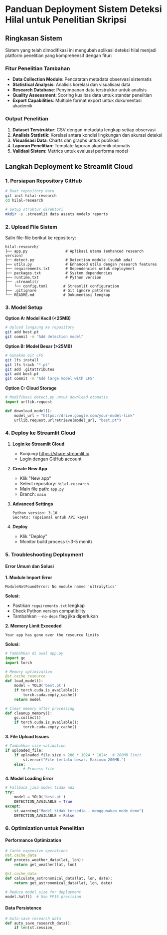 # Panduan Deployment Sistem Deteksi Hilal untuk Penelitian Skripsi

## Ringkasan Sistem

Sistem yang telah dimodifikasi ini mengubah aplikasi deteksi hilal menjadi platform penelitian yang komprehensif dengan fitur:

### Fitur Penelitian Tambahan
- **Data Collection Module**: Pencatatan metadata observasi sistematis
- **Statistical Analysis**: Analisis korelasi dan visualisasi data
- **Research Database**: Penyimpanan data terstruktur untuk analisis
- **Quality Assessment**: Scoring kualitas data untuk standar penelitian
- **Export Capabilities**: Multiple format export untuk dokumentasi akademik

### Output Penelitian
1. **Dataset Terstruktur**: CSV dengan metadata lengkap setiap observasi
2. **Analisis Statistik**: Korelasi antara kondisi lingkungan dan akurasi deteksi
3. **Visualisasi Data**: Charts dan graphs untuk publikasi
4. **Laporan Penelitian**: Template laporan akademik otomatis
5. **Validasi Sistem**: Metrics untuk evaluasi performa model

## Langkah Deployment ke Streamlit Cloud

### 1. Persiapan Repository GitHub

```bash
# Buat repository baru
git init hilal-research
cd hilal-research

# Setup struktur direktori
mkdir -p .streamlit data assets models reports
```

### 2. Upload File Sistem

Salin file-file berikut ke repository:

```
hilal-research/
├── app.py                 # Aplikasi utama (enhanced research version)
├── detect.py              # Detection module (sudah ada)
├── utils.py               # Enhanced utils dengan research features
├── requirements.txt       # Dependencies untuk deployment
├── packages.txt           # System dependencies
├── runtime.txt            # Python version
├── .streamlit/
│   └── config.toml       # Streamlit configuration
├── .gitignore            # Git ignore patterns
└── README.md             # Dokumentasi lengkap
```

### 3. Model Setup

**Option A: Model Kecil (<25MB)**
```bash
# Upload langsung ke repository
git add best.pt
git commit -m "Add detection model"
```

**Option B: Model Besar (>25MB)**
```bash
# Gunakan Git LFS
git lfs install
git lfs track "*.pt"
git add .gitattributes
git add best.pt
git commit -m "Add large model with LFS"
```

**Option C: Cloud Storage**
```python
# Modifikasi detect.py untuk download otomatis
import urllib.request

def download_model():
    model_url = "https://drive.google.com/your-model-link"
    urllib.request.urlretrieve(model_url, "best.pt")
```

### 4. Deploy ke Streamlit Cloud

1. **Login ke Streamlit Cloud**
   - Kunjungi https://share.streamlit.io
   - Login dengan GitHub account

2. **Create New App**
   - Klik "New app"
   - Select repository: `hilal-research`
   - Main file path: `app.py`
   - Branch: `main`

3. **Advanced Settings**
   ```
   Python version: 3.10
   Secrets: (opsional untuk API keys)
   ```

4. **Deploy**
   - Klik "Deploy"
   - Monitor build process (~3-5 menit)

### 5. Troubleshooting Deployment

#### Error Umum dan Solusi

**1. Module Import Error**
```
ModuleNotFoundError: No module named 'ultralytics'
```
**Solusi:**
- Pastikan `requirements.txt` lengkap
- Check Python version compatibility
- Tambahkan `--no-deps` flag jika diperlukan

**2. Memory Limit Exceeded**
```
Your app has gone over the resource limits
```
**Solusi:**
```python
# Tambahkan di awal app.py
import gc
import torch

# Memory optimization
@st.cache_resource
def load_model():
    model = YOLO('best.pt')
    if torch.cuda.is_available():
        torch.cuda.empty_cache()
    return model

# Clear memory after processing
def cleanup_memory():
    gc.collect()
    if torch.cuda.is_available():
        torch.cuda.empty_cache()
```

**3. File Upload Issues**
```python
# Tambahkan size validation
if uploaded_file:
    if uploaded_file.size > 200 * 1024 * 1024:  # 200MB limit
        st.error("File terlalu besar. Maximum 200MB.")
    else:
        # Process file
```

**4. Model Loading Error**
```python
# Fallback jika model tidak ada
try:
    model = YOLO('best.pt')
    DETECTION_AVAILABLE = True
except:
    st.warning("Model tidak tersedia - menggunakan mode demo")
    DETECTION_AVAILABLE = False
```

### 6. Optimization untuk Penelitian

#### Performance Optimization
```python
# Cache expensive operations
@st.cache_data
def process_weather_data(lat, lon):
    return get_weather(lat, lon)

@st.cache_data  
def calculate_astronomical_data(lat, lon, date):
    return get_astronomical_data(lat, lon, date)

# Reduce model size for deployment
model.half()  # Use FP16 precision
```

#### Data Persistence
```python
# Auto-save research data
def auto_save_research_data():
    if len(st.session_